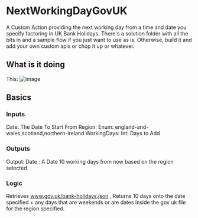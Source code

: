 # NextWorkingDayGovUK
A Custom Action providing the next working day from a time and date you specify factoring in UK Bank Holidays. There's a solution folder with all the bits in and a sample flow if you just want to use as is. Otherwise, build it and add your own custom apis or chop it up or whatever. 

## What is it doing
This:
![image](https://github.com/TomWinton/NextWorkingDayGovUK/assets/46353068/bf5a8b3e-4604-4929-8979-302790355a4c)




## Basics
### Inputs
Date: The Date To Start From
Region: Enum: england-and-wales,scotland,northern-ireland
WorkingDays: Int: Days to Add

### Outputs
Output: Date : A Date 10 working days from now based on the region selected 

### Logic
Retrieves www.gov.uk/bank-holidays.json , 
Returns 10 days onto the date specified + any days that are weekends or are dates inside the gov uk file for the region specified. 



